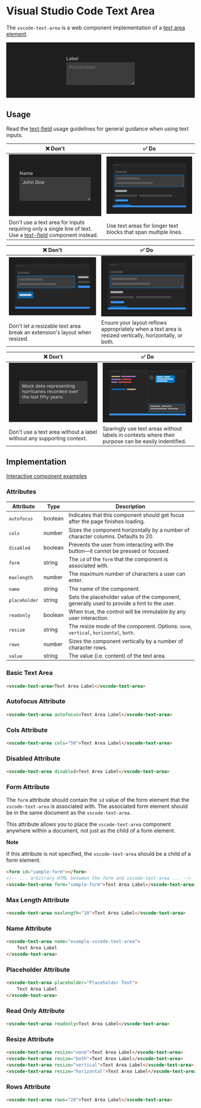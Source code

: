 # Visual Studio Code Text Area

The `vscode-text-area` is a web component implementation of a
[text area element](https://developer.mozilla.org/en-US/docs/Web/HTML/Element/textarea).

![Text area hero](/docs/assets/images/text-area-hero.png)

## Usage

Read the [text-field](../text-field/README.md) usage guidelines for general
guidance when using text inputs.

| ❌ Don't                                                                                                                              | ✅ Do                                                                            |
| ------------------------------------------------------------------------------------------------------------------------------------- | -------------------------------------------------------------------------------- |
| ![Text area with one line of text](/docs/assets/images/text-area-dont-1.png)                                                          | ![Text area with multiple lines of text](/docs/assets/images/text-area-do-2.png) |
| Don't use a text area for inputs requiring only a single line of text. Use a [text-field](../text-field/README.md) component instead. | Use text areas for longer text blocks that span multiple lines.                  |

| ❌ Don't                                                                                             | ✅ Do                                                                                                   |
| ---------------------------------------------------------------------------------------------------- | ------------------------------------------------------------------------------------------------------- |
| ![Text area being resized until content flows out of view](/docs/assets/images/text-area-dont-2.png) | ![Text area being resized causing layout reflow](/docs/assets/images/text-area-do-2.png)                |
| Don't let a resizable text area break an extension's layout when resized.                            | Ensure your layout reflows appropriately when a text area is resized vertically, horizontally, or both. |

| ❌ Don't                                                              | ✅ Do                                                                                              |
| --------------------------------------------------------------------- | -------------------------------------------------------------------------------------------------- |
| ![Text area without label](/docs/assets/images/text-area-dont-3.png)  | ![Text area without label with supporting context](/docs/assets/images/text-area-do-3.png)         |
| Don't use a text area without a label without any supporting context. | Sparingly use text areas without labels in contexts where their purpose can be easily indentified. |

## Implementation

[Interactive component examples](https://codesandbox.io/s/text-area-sample-64nv4i?file=/index.html)

### Attributes

| Attribute     | Type    | Description                                                                                |
| ------------- | ------- | ------------------------------------------------------------------------------------------ |
| `autofocus`   | boolean | Indicates that this component should get focus after the page finishes loading.            |
| `cols`        | number  | Sizes the component horizontally by a number of character columns. Defaults to 20.         |
| `disabled`    | boolean | Prevents the user from interacting with the button––it cannot be pressed or focused.       |
| `form`        | string  | The `id` of the `form` that the component is associated with.                              |
| `maxlength`   | number  | The maximum number of characters a user can enter.                                         |
| `name`        | string  | The name of the component.                                                                 |
| `placeholder` | string  | Sets the placeholder value of the component, generally used to provide a hint to the user. |
| `readonly`    | boolean | When true, the control will be immutable by any user interaction.                          |
| `resize`      | string  | The resize mode of the component. Options: `none`, `vertical`, `horizontal`, `both`.       |
| `rows`        | number  | Sizes the component vertically by a number of character rows.                              |
| `value`       | string  | The value (i.e. content) of the text area.                                                 |

### Basic Text Area

```html
<vscode-text-area>Text Area Label</vscode-text-area>
```

### Autofocus Attribute

```html
<vscode-text-area autofocus>Text Area Label</vscode-text-area>
```

### Cols Attribute

```html
<vscode-text-area cols="50">Text Area Label</vscode-text-area>
```

### Disabled Attribute

```html
<vscode-text-area disabled>Text Area Label</vscode-text-area>
```

### Form Attribute

The `form` attribute should contain the `id` value of the form element that the
`vscode-text-area` is associated with. The associated form element should be in
the same document as the `vscode-text-area`.

This attribute allows you to place the `vscode-text-area` component anywhere
within a document, not just as the child of a form element.

**Note**

If this attribute is not specified, the `vscode-text-area` should be a child of
a form element.

```html
<form id="sample-form"></form>
<!-- ... arbitrary HTML between the form and vscode-text-area ... -->
<vscode-text-area form="sample-form">Text Area Label</vscode-text-area>
```

### Max Length Attribute

```html
<vscode-text-area maxlength="10">Text Area Label</vscode-text-area>
```

### Name Attribute

```html
<vscode-text-area name="example-vscode-text-area">
	Text Area Label
</vscode-text-area>
```

### Placeholder Attribute

```html
<vscode-text-area placeholder="Placeholder Text">
	Text Area Label
</vscode-text-area>
```

### Read Only Attribute

```html
<vscode-text-area readonly>Text Area Label</vscode-text-area>
```

### Resize Attribute

```html
<vscode-text-area resize="none">Text Area Label</vscode-text-area>
<vscode-text-area resize="both">Text Area Label</vscode-text-area>
<vscode-text-area resize="vertical">Text Area Label</vscode-text-area>
<vscode-text-area resize="horizontal">Text Area Label</vscode-text-area>
```

### Rows Attribute

```html
<vscode-text-area rows="20">Text Area Label</vscode-text-area>
```
